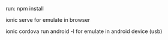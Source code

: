 run:
npm install

ionic serve   for emulate in browser


ionic cordova run android -l   for emulate in android device (usb)

